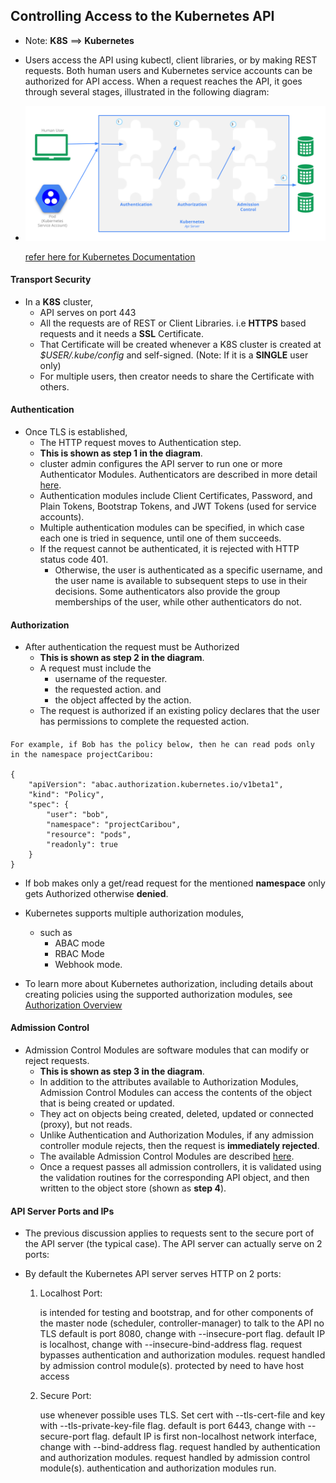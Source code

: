 ## Controlling Access to the Kubernetes API
* Note: __K8S__ ==> __Kubernetes__ 
* Users access the API using kubectl, client libraries, or by making REST requests. Both human users and Kubernetes service accounts can be authorized for API access. When a request reaches the API, it goes through several stages, illustrated in the following diagram:
* ![preview](./images/stages.png)

    [refer here for Kubernetes Documentation](https://kubernetes.io/docs/reference/access-authn-authz/controlling-access/)


#### Transport Security

* In a __K8S__ cluster, 
    * API serves on port 443
    * All the requests are of REST or Client Libraries. i.e __HTTPS__ based requests and it needs a __SSL__ Certificate.
    * That Certificate will be created whenever a K8S cluster is created at *$USER/.kube/config* and self-signed. (Note: If it is a __SINGLE__ user only)
    * For multiple users, then creator needs to share the Certificate with others.

#### Authentication

* Once TLS is established,
    * The HTTP request moves to Authentication step.
    * __This is shown as step 1 in the diagram__.
    * cluster admin configures the API server to run one or more Authenticator Modules. Authenticators are described in more detail [here](https://kubernetes.io/docs/reference/access-authn-authz/authentication/).
    * Authentication modules include Client Certificates, Password, and Plain Tokens, Bootstrap Tokens, and JWT Tokens (used for service accounts).
    * Multiple authentication modules can be specified, in which case each one is tried in sequence, until one of them succeeds.
    * If the request cannot be authenticated, it is rejected with HTTP status code 401.
        * Otherwise, the user is authenticated as a specific username, and the user name is available to subsequent steps to use in their decisions. Some authenticators also provide the group memberships of the user, while other authenticators do not.

#### Authorization

* After authentication the request must be Authorized
    * __This is shown as step 2 in the diagram__. 
    * A request must include the
        * username of the requester.
        * the requested action. and 
        * the object affected by the action.
    * The request is authorized if an existing policy declares that the user has permissions to complete the requested action.
####
    For example, if Bob has the policy below, then he can read pods only in the namespace projectCaribou:

    {
        "apiVersion": "abac.authorization.kubernetes.io/v1beta1",
        "kind": "Policy",
        "spec": {
            "user": "bob",
            "namespace": "projectCaribou",
            "resource": "pods",
            "readonly": true
        }
    }

* If bob makes only a get/read request for the mentioned __namespace__ only gets Authorized otherwise __denied__.

* Kubernetes supports multiple authorization modules, 
    * such as
        * ABAC mode
        * RBAC Mode
        * Webhook mode.
* To learn more about Kubernetes authorization, including details about creating policies using the supported authorization modules, see [Authorization Overview](https://kubernetes.io/docs/reference/access-authn-authz/authorization/)

#### Admission Control
* Admission Control Modules are software modules that can modify or reject requests.
    * __This is shown as step 3 in the diagram__.
    * In addition to the attributes available to Authorization Modules, Admission Control Modules can access the contents of the object that is being created or updated. 
    * They act on objects being created, deleted, updated or connected (proxy), but not reads.
    * Unlike Authentication and Authorization Modules, if any admission controller module rejects, then the request is __immediately rejected__.
    * The available Admission Control Modules are described [here](https://kubernetes.io/docs/reference/access-authn-authz/admission-controllers/).
    * Once a request passes all admission controllers, it is validated using the validation routines for the corresponding API object, and then written to the object store (shown as __step 4__).

#### API Server Ports and IPs
* The previous discussion applies to requests sent to the secure port of the API server (the typical case). The     API server can actually serve on 2 ports:

* By default the Kubernetes API server serves HTTP on 2 ports:

    1. Localhost Port:

        is intended for testing and bootstrap, and for other components of the master node (scheduler, controller-manager) to talk to the API
        no TLS
        default is port 8080, change with --insecure-port flag.
        default IP is localhost, change with --insecure-bind-address flag.
        request bypasses authentication and authorization modules.
        request handled by admission control module(s).
        protected by need to have host access
    2. Secure Port:

        use whenever possible
        uses TLS. Set cert with --tls-cert-file and key with --tls-private-key-file flag.
        default is port 6443, change with --secure-port flag.
        default IP is first non-localhost network interface, change with --bind-address flag.
        request handled by authentication and authorization modules.
        request handled by admission control module(s).
        authentication and authorization modules run.